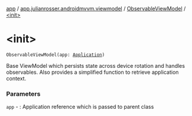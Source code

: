 [app](../../index.md) / [app.julianrosser.androidmvvm.viewmodel](../index.md) / [ObservableViewModel](index.md) / [&lt;init&gt;](./-init-.md)

# &lt;init&gt;

`ObservableViewModel(app: `[`Application`](https://developer.android.com/reference/android/app/Application.html)`)`

Base ViewModel which persists state across device rotation and handles observables.
Also provides a simplified function to retrieve application context.

### Parameters

`app` - : Application reference which is passed to parent class